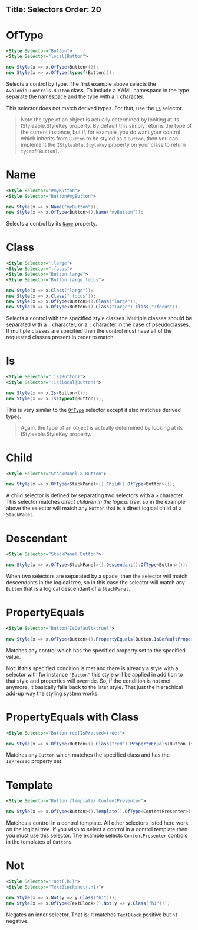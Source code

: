 Title: Selectors
Order: 20
---

# OfType

```xml
<Style Selector="Button">
<Style Selector="local|Button">
```
```csharp
new Style(x => x.OfType<Button>());
new Style(x => x.OfType(typeof(Button)));
```

Selects a control by type. The first example above selects the `Avalonia.Controls.Button` class. To
include a XAML namespace in the type separate the namespace and the type with a `|` character.

This selector does not match derived types. For that, use the [`Is`](#is) selector.

> Note the type of an object is actually determined by looking at its IStyleable.StyleKey property.
  By default this simply returns the type of the current instance, but if, for example, you do want
  your control which inherits from `Button` to be styled as a `Button`, then you can implement the
  `IStyleable.StyleKey` property on your class to return `typeof(Button)`.

# Name

```xml
<Style Selector="#myButton">
<Style Selector="Button#myButton">
```
```csharp
new Style(x => x.Name("myButton"));
new Style(x => x.OfType<Button>().Name("myButton"));
```

Selects a control by its [`Name`](/api/Avalonia.Controls/Control/580076CD) property.

# Class

```xml
<Style Selector=".large">
<Style Selector=":focus">
<Style Selector="Button.large">
<Style Selector="Button.large:focus">
```
```csharp
new Style(x => x.Class("large"));
new Style(x => x.Class(":focus"));
new Style(x => x.OfType<Button>().Class("large"));
new Style(x => x.OfType<Button>().Class("large").Class(":focus"));
```

Selects a control with the specified style classes. Multiple classes should be separated with a
`.` character, or a `:` character in the case of pseudoclasses. If multiple classes are specified
then the control must have all of the requested classes present in order to match.

# Is

```xml
<Style Selector=":is(Button)">
<Style Selector=":is(local|Button)">
```
```csharp
new Style(x => x.Is<Button>());
new Style(x => x.Is(typeof(Button)));
```

This is very similar to the [`OfType`](#ofType) selector except it also matches derived types.

> Again, the type of an object is actually determined by looking at its IStyleable.StyleKey property.

# Child

```xml
<Style Selector="StackPanel > Button">
```
```csharp
new Style(x => x.OfType<StackPanel>().Child().OfType<Button>());
```

A child selector is defined by separating two selectors with a `>` character. This selector matches
_direct children in the logical tree_, so in the example above the selector will match any `Button`
that is a direct logical child of a `StackPanel`.

# Descendant

```xml
<Style Selector="StackPanel Button">
```
```csharp
new Style(x => x.OfType<StackPanel>().Descendant().OfType<Button>());
```

When two selectors are separated by a space, then the selector will match descendants in the
logical tree, so in this case the selector will match any `Button` that is a logical descendant
of a `StackPanel`.

# PropertyEquals

```xml
<Style Selector="Button[IsDefault=true]">
```
```csharp
new Style(x => x.OfType<Button>().PropertyEquals(Button.IsDefaultProperty, true));
```

Matches any control which has the specified property set to the specified value.

Not: If this specified condition is met and there is already a style with a selector with for instance `"Button"`
this style will be applied in addition to that style and properties will override. So, if the condition is not met anymore,
it basically falls back to the later style. That just the hierachical add-up way the styling system works. 

# PropertyEquals with Class

```xml
<Style Selector="Button.red[IsPressed=true]">
```
```csharp
new Style(x => x.OfType<Button>().Class("red").PropertyEquals(Button.IsPressedProperty, true));
```

Matches any `Button` which matches the specified class and has the `IsPressed` property set.


# Template

```xml
<Style Selector="Button /template/ ContentPresenter">
```
```csharp
new Style(x => x.OfType<Button>().Template().OfType<ContentPresenter>());
```

Matches a control in a control template. All other selectors listed here work on the logical tree.
If you wish to select a control in a control template then you must use this selector. The example
selects `ContentPresenter` controls in the templates of `Button`s.

# Not

```xml
<Style Selector=":not(.h1)">
<Style Selector="TextBlock:not(.h1)">
```
```csharp
new Style(x => x.Not(y => y.Class("h1")));
new Style(x => x.OfType<TextBlock>().Not(y => y.Class("h1")));
```

Negates an inner selector. That is: It matches `TextBlock` positive but `h1` negative.
